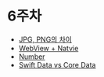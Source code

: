 # 6주차
- [JPG, PNG의 차이](https://github.com/alsongDalsong/CS-Study/blob/main/%EA%B8%B0%ED%83%80/JPG%EC%99%80%20PNG%20%EC%B0%A8%EC%9D%B4)
- [WebView + Natvie](https://github.com/alsongDalsong/CS-Study/blob/main/%EC%86%8C%ED%94%84%ED%8A%B8%EC%9B%A8%EC%96%B4%20%EA%B3%B5%ED%95%99/WebView%20%2B%20Native.md)
- [Number](https://github.com/alsongDalsong/CS-Study/blob/main/%EC%86%8C%ED%94%84%ED%8A%B8%EC%9B%A8%EC%96%B4%20%EA%B3%B5%ED%95%99/Numbers.md)
- [Swift Data vs Core Data](https://github.com/alsongDalsong/CS-Study/blob/main/%EC%86%8C%ED%94%84%ED%8A%B8%EC%9B%A8%EC%96%B4%20%EA%B3%B5%ED%95%99/Swift%20Data%20VS%20Core%20Data.md)
